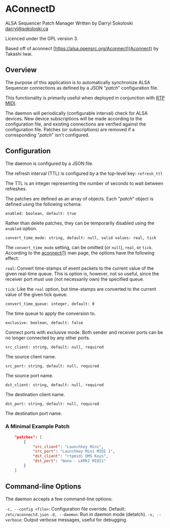 # AConnectD

ALSA Sequencer Patch Manager
Written by Darryl Sokoloski <darryl@sokoloski.ca>

Licenced under the GPL version 3.

Based off of aconnect [https://alsa.opensrc.org/Aconnect](Aconnect) by Takashi Iwai.

## Overview

The purpose of this application is to automatically synchronize ALSA
Sequencer connections as defined by a JSON "*patch*" configuration file.

This functionality is primarily useful when deployed in conjunction with [RTP MIDI](https://github.com/davidmoreno/rtpmidid).

The daemon will periodically (configurable interval) check for ALSA devices.
New device subscriptions will be made according to the configuration file, and
existing connections are verified against the configuration file.  Patches (or
subscriptions) are removed if a corresponding "*patch*" isn't configured.

## Configuration

The daemon is configured by a JSON file.

The refresh interval (TTL) is configured by a the top-level key: `refresh_ttl`

The TTL is an integer representing the number of seconds to wait between
refreshes.

The patches are defined as an array of objects.  Each "*patch*" object is
defined using the following schema:

`enabled: boolean, default: true`

Rather than delete patches, they can be temporarily disabled using the `enabled` option.

`convert_time_mode: string, default: null, valid values: real, tick`

The `convert_time_mode` setting, can be omitted (or `null`), `real`, or `tick`.
According to the [aconnect(1)](https://linux.die.net/man/1/aconnect) man page,
the options have the following effect:

`real`: Convert time-stamps of event packets to the current value of the given
real-time queue. This is option is, however, not so useful, since the receiver
port must use (not necessarily own) the specified queue.

`tick`: Like the `real` option, but time-stamps are converted to the current
value of the given tick queue.

`convert_time_queue: integer, default: 0`

The time queue to apply the conversion to.

`exclusive: boolean, default: false`

Connect ports with exclusive mode. Both sender and receiver ports can be no
longer connected by any other ports.

`src_client: string, default: null, required`

The source client name.

`src_port: string, default: null, required`

The source port name.

`dst_client: string, default: null, required`

The destination client name.

`dst_port: string, default: null, required`

The destination port name.

### A Minimal Example Patch

```json
    "patches": [
        {
            "src_client": "Launchkey Mini",
            "src_port": "Launchkey Mini MIDI 1",
            "dst_client": "rtpmidi DMS Keys",
            "dst_port": "Nano - LKMk2 MIDI1"
        }
    ]
```

## Command-line Options

The daemon accepts a few command-line options:

`-c, --config <file>`: Configuration file override.  Default: `/etc/aconnectd.json`
`-d, --daemon`: Run in daemon mode (detatch).
`-v, --verbose`: Output verbose messages, useful for debugging.

